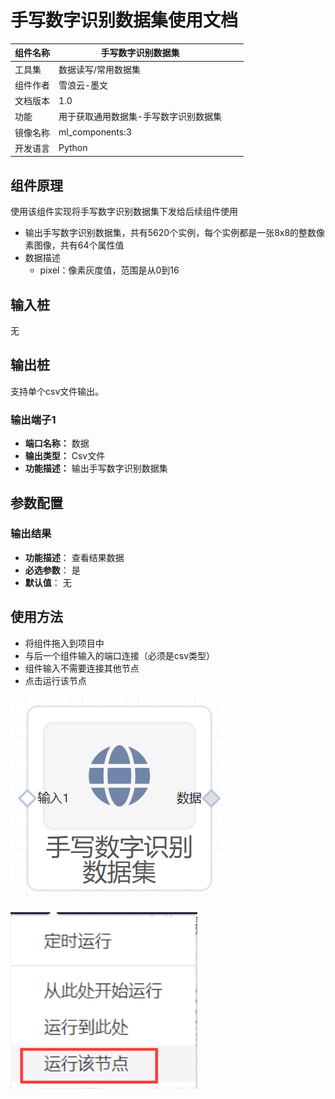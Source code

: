 # 手写数字识别数据集使用文档
| 组件名称 | 手写数字识别数据集 |  |  |
| --- | --- | --- | --- |
| 工具集 | 数据读写/常用数据集 |  |  |
| 组件作者 | 雪浪云-墨文 |  |  |
| 文档版本 | 1.0 |  |  |
| 功能 | 用于获取通用数据集-手写数字识别数据集 |  |  |
| 镜像名称 | ml_components:3 |  |  |
| 开发语言 | Python |  |  |

## 组件原理
使用该组件实现将手写数字识别数据集下发给后续组件使用


- 输出手写数字识别数据集，共有5620个实例，每个实例都是一张8x8的整数像素图像，共有64个属性值
- 数据描述
    - pixel：像素灰度值，范围是从0到16

## 输入桩
无

## 输出桩
支持单个csv文件输出。
### 输出端子1

- **端口名称：** 数据
- **输出类型：** Csv文件
- **功能描述：** 输出手写数字识别数据集

## 参数配置
### 输出结果

- **功能描述**： 查看结果数据
- **必选参数**： 是
- **默认值**： 无

## 使用方法
- 将组件拖入到项目中
- 与后一个组件输入的端口连接（必须是csv类型）
- 组件输入不需要连接其他节点
- 点击运行该节点

![](./img/手写数字识别数据集.png)

![](./img/1568086602280-f3f7a128-867e-458b-b13a-917dc628f8ac.png)

